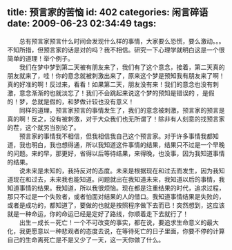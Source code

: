 title: 预言家的苦恼
id: 402
categories: 闲言碎语
date: 2009-06-23 02:34:49
tags:
---

　　总有预言家预言什么时间会发现什么样的事情，大家要么恐慌，要么激动。。。不知所措，但预言家的话是对的吗？我不相信。研究一下心理学就明白这是一个很简单的道理！举个例子。
</br>　　我们在梦中梦到第二天被有朋友来了，我们有了这个意念，接着，第二天真的朋友就来了，哇！你的意念就被刺激出来了，原来这个梦是预知我有朋友来了啊！真的好准的啊！反过来，看看！如果第二天，朋友没有来！我们的意念也没有刺激，意念渐渐的也就淡忘了！我们不会跳起来说这个梦的预知是错误的 ，是假的！梦，总就是假的，和梦做计较也没有意义！
</br>　　同样的道理，预言家预言的事情发生了，我们的意念被刺激，预言家的预言是真的啊！反之，没有被刺激，对于大众我们也无所谓了！除非有人刻意的找预言家的茬，这个就另当别论了。
</br>　　预言家的事情我不相信，但我相信我自己这个预言家。对于许多事情我都知道，我也明白，我也想得通，所以我知道这件事情的结果，结果只不过是一个早晚的问题。来的早，那更好，省得以后等待结果，来得晚，也没事，因为我知道事情的结果。
</br>　　说未来是未知的，我持反对的态度。未来是根据现在和过去而发生，因为我知道现在和过去，未来我也能知道。问题就出在我知道未来，我知道以后的事情，我知道事情的结果。我知道，所以我很烦恼。现在都是注重结果的时代，追求过程，那只不过是一个失败者，或者怕面对结果的人的借口。我知道事情结果是失败的，或者是成功的，都知道了，要做的也就是按照程序做下去而已！突然想到，这应该就是一种命运，你的命运已经是定好了路线，你顺着走下去就行了！
</br>　　出生－成长－死亡！一个不可改变的事实，都在说，要追求生命意义的最大化，我更愿意以一种悲观者的态度去说，在等待死亡的日子里面，你要不停的计算自己的生命离死亡是不是又少了一天，这一天你做了什么。
</br>　　

